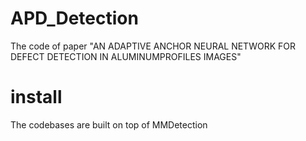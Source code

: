 # APD_Detection
The code of paper "AN ADAPTIVE ANCHOR NEURAL NETWORK FOR DEFECT DETECTION IN ALUMINUMPROFILES IMAGES"

# install
The codebases are built on top of MMDetection
